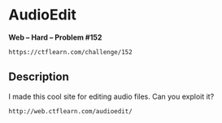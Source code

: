 # AudioEdit

**Web – Hard – Problem #152**

`https://ctflearn.com/challenge/152`


## Description

I made this cool site for editing audio files. Can you exploit it?

```text
http://web.ctflearn.com/audioedit/
```
